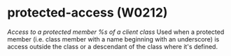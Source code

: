# protected-access (W0212)
*Access to a protected member %s of a client class* Used when a
protected member (i.e. class member with a name beginning with an
underscore) is access outside the class or a descendant of the class
where it\'s defined.
